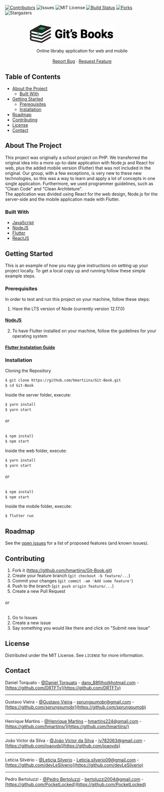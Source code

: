 [![Contributors][contributors-shield]][contributors-url]
![Issues][issues-shield]
![MIT License][license-shield]
[![Build Status][travis-image]][travis-url]
[![Forks][forks-shield]][forks-url]
![Stargazers][stars-shield]

<br />

  <div style="
    display: flex;
    align-items: center;
    justify-content: center;
    position: relative;
  ">
    <a href="https://github.com/hmartiins/Git-Book">
      <img src="docs/imagesReadme/LogoVerdeEscrita.png" alt="Logo" width="80%">
    </a>
  </div>

  <p align="center">
    Online libraby application for web and mobile
    <br />
    <br />
    <a href="https://github.com/hmartiins/Git-Book/issues">Report Bug</a>
    ·
    <a href="https://github.com/hmartiins/Git-Book/issues">Request Feature</a>
  </p>

## Table of Contents

- [About the Project](#about-the-project)
  - [Built With](#built-with)
- [Getting Started](#getting-started)
  - [Prerequisites](#prerequisites)
  - [Installation](#installation)
- [Roadmap](#roadmap)
- [Contributing](#contributing)
- [License](#license)
- [Contact](#contact)

<!-- ABOUT THE PROJECT -->

## About The Project

<!-- [![Product Name Screen Shot][product-screenshot]](https://example.com) -->

This project was originally a school project on PHP. We transferred the original idea into a more up-to-date application with Node.js and React for web, plus the added mobile version (Flutter) that was not included in the original. Our group, with a few exceptions, is very new to these new technologies, so this was a way to learn and apply a lot of concepts in one single application. Furthermore, we used programmer guidelines, such as "Clean Code" and "Clean Architeture".
<br>
The application was divided using React for the web design, Node.js for the server-side and the mobile application made with Flutter.

### Built With

- [JavaScript](https://www.javascript.com/)
- [NodeJS](https://nodejs.org/en/)
- [Flutter](https://flutter.dev/?gclsrc=aw.ds&&gclid=CjwKCAjwps75BRAcEiwAEiACMZlRpBjVUw8SySX6rWh2jdJoggUnOcYBwTBMhzbv8tsQ9NvijIbvohoCTXcQAvD_BwE)
- [ReactJS](https://reactjs.org/)

<!-- GETTING STARTED -->

## Getting Started

This is an example of how you may give instructions on setting up your project locally.
To get a local copy up and running follow these simple example steps.

### Prerequisites

In order to test and run this project on your machine, follow these steps:

1. Have the LTS version of Node (currently version 12.17.0)

#### [NodeJS](https://nodejs.org/en/)

2. To have Flutter installed on your machine, follow the guidelines for your operating system

#### [Flutter Instalation Guide](https://flutter.dev/docs/get-started/install)

### Installation

Cloning the Repository

```sh
$ git clone https://github.com/hmartiins/Git-Book.git
$ cd Git-Book
```

Inside the server folder, execute:

```sh
$ yarn install
$ yarn start
```

###### or

```sh
$ npm install
$ npm start
```

Inside the web folder, execute:

```sh
$ yarn install
$ yarn start
```

###### or

```sh
$ npm install
$ npm start
```

Inside the mobile folder, execute:

```sh
$ flutter run
```

<!-- ROADMAP -->

## Roadmap

See the [open issues](https://github.com/hmartiins/Git-Book/issues) for a list of proposed features (and known issues).

<!-- CONTRIBUTING -->

## Contributing

1. Fork it (<https://github.com/hmartiins/Git-Book.git>)
2. Create your feature branch (`git checkout -b feature/...`)
3. Commit your changes (`git commit -am 'Add some feature'`)
4. Push to the branch (`git push origin feature/...`)
5. Create a new Pull Request

###### or

1. Go to Issues
2. Create a new issue
3. Say something you would like there and click on "Submit new Issue"

<!-- LICENSE -->

## License

Distributed under the MIT License. See `LICENSE` for more information.

<!-- CONTACT -->

## Contact

Daniel Torquato - [@Daniel Torquato](https://www.facebook.com/df777v) - dany_88filho@hotmail.com - [https://github.com/DRTFTv](https://github.com/DRTFTv)
* * *
Gustavo Vieira - [@Gustavo Vieira](https://www.facebook.com/gustavo.vieiradelacruz.9) - sprungsumobr@gmail.com - [https://github.com/sprungsumobr](https://github.com/sprungsumob)
* * *
Henrique Martins - [@Henrique Martins](https://www.facebook.com/profile.php?id=100004602799158) – hmartins224@gmail.com - [https://github.com/hmartiins/](https://github.com/hmartiins/)
* * *
João Victor da Silva - [@João Victor da Silva](https://www.facebook.com/profile.php?id=100015450819596) - jv782063@gmail.com - [https://github.com/joaovds](https://github.com/joaovds)
* * *
Letícia Silvério - [@Leticia Silverio](https://www.facebook.com/lele.silverio.14) - Leticia.silverio09@gmail.com - [https://github.com/devLeSilverio](https://github.com/devLeSilverio)
* * *
Pedro Bertoluzzi - [@Pedro Bertoluzzi](https://www.facebook.com/pedroeduardo.bertoluzzi/) - bertoluzzi2004@gmail.com - [https://github.com/PocketLocked](https://github.com/PocketLocked)

<!-- MARKDOWN LINKS & IMAGES -->
<!-- https://www.markdownguide.org/basic-syntax/#reference-style-links -->

[contributors-shield]: https://img.shields.io/github/contributors/hmartiins/Git-Book
[contributors-url]: https://img.shields.io/github/graphs/hmartiins/Git-Book
[forks-shield]: https://img.shields.io/github/forks/hmartiins/Git-Book
[forks-url]: https://github.com/othneildrew/Best-README-Template/network/members
[stars-shield]: https://img.shields.io/github/stars/hmartiins/Git-Book
[issues-shield]: https://img.shields.io/github/issues/hmartiins/Git-Book
[license-shield]: https://img.shields.io/github/license/hmartiins/Git-Book
[travis-image]: https://img.shields.io/travis/dbader/node-datadog-metrics/master.svg?style=flat-square
[travis-url]: https://travis-ci.org/dbader/node-datadog-metrics
